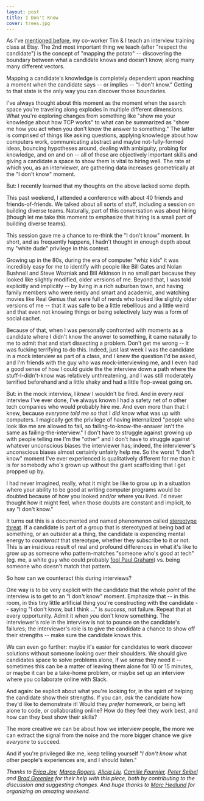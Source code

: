 ```yaml
---
layout: post
title: I Don't Know
cover: trees.jpg
---
```


As I've [mentioned before](/2015/12/16/lowering-the-bar/), my co-worker Tim & I teach an interview training class at Etsy. The 2nd most important thing we teach (after "respect the candidate") is the concept of "mapping the potato" -- discovering the boundary between what a candidate knows and doesn't know, along many many different vectors.

Mapping a candidate's knowledge is completely dependent upon reaching a moment when the candidate says -- or implies -- "I don't know." Getting to that state is the only way you can discover those boundaries.

I've always thought about this moment as the moment when the search space you're traveling along explodes in multiple different dimensions. What you're exploring changes from something like "show me your knowledge about how TCP works" to what can be summarized as "show me how you act when you don't know the answer to something." The latter is comprised of things like asking questions, applying knowledge about how computers work, communicating abstract and maybe not-fully-formed ideas, bouncing hypotheses around, dealing with ambiguity, probing for knowledge, and on and on -- all of these are objectively important skills and giving a candidate a space to show them is vital to hiring well. The rate at which you, as an interviewer, are gathering data increases geometrically at the "I don't know" moment.

But: I recently learned that my thoughts on the above lacked some depth.

This past weekend, I attended a conference with about 40 friends and friends-of-friends. We talked about all sorts of stuff, including a session on building diverse teams. Naturally, part of this conversation was about hiring (though let me take this moment to emphasize that hiring is a small part of building diverse teams).

This session gave me a chance to re-think the "I don't know" moment. In short, and as frequently happens, I hadn't thought in enough depth about my "white dude" privilege in this context.

Growing up in the 80s, during the era of computer "whiz kids" it was incredibly easy for me to identify with people like Bill Gates and Nolan Bushnell and Steve Wozniak and Bill Atkinson in no small part because they looked like slightly modified, older versions of me. Beyond that, I was told explicitly and implicitly -- by living in a rich suburban town, and having family members who were nerdy and smart and academic, and watching movies like Real Genius that were full of nerds who looked like slightly older versions of me -- that it was safe to be a little rebellious and a little weird and that even not knowing things or being selectively lazy was a form of social cachet.

Because of that, when I was personally confronted with moments as a candidate where I didn't know the answer to something, it came naturally to me to admit that and start dissecting a problem. Don't get me wrong -- it was fucking terrifying to do this. Indeed, just last week I was the candidate in a mock interview as part of a class, and I knew the question I'd be asked, and I'm friends with the guy who was mock-interviewing me, and I even had a good sense of how I could guide the the interview down a path where the stuff-I-didn't-know was relatively unthreatening, and I was still moderately terrified beforehand and a little shaky and had a little flop-sweat going on.

But: in the mock interview, I _knew_ I wouldn't be fired. And in every _real_ interview I've ever done, I've always known I had a safety net of _n_ other tech companies who would probably hire me. And even more than that: I knew, because _everyone told me so_ that I _did_ know what was up with computers. I magically get the privilege of having internalized "people who look like me are allowed to fail, so failing-to-know-the-answer isn't the same as failing-the-interview." I don't have to struggle against growing up with people telling me I'm the "other" and I don't have to struggle against whatever unconscious biases the interviewer has; indeed, the interviewer's unconscious biases almost certainly unfairly help me. So the worst "I don't know" moment I've ever experienced is qualitatively different for me than it is for somebody who's grown up without the giant scaffolding that I get propped up by.

I had never imagined, really, what it might be like to grow up in a situation where your ability to be good at writing computer programs would be doubted because of how you looked and/or where you lived. I'd never thought how it might feel, when those doubts are constant and implicit, to say "I don't know."

It turns out this is a documented and named phenomenon called [stereotype threat](https://en.wikipedia.org/wiki/Stereotype_threat). If a candidate is part of a group that is stereotyped at being bad at something, or an outsider at a thing, the candidate is expending mental energy to *counteract* that stereotype, whether they subscribe to it or not. This is an insidious result of real and profound differences in what it's like to grow up as someone who pattern-matches "someone who's good at tech" (eg. me, a white guy who could probably [fool Paul Graham](http://www.bloomberg.com/bw/articles/2013-05-03/how-to-get-into-y-combinator-look-like-mark-zuckerberg)) vs. being someone who doesn't match that pattern.

So how can we counteract this during interviews?

One way is to be very explicit with the candidate that the whole _point_ of the interview is to get to an "I don't know" moment. Emphasize that -- in this room, in this tiny little artificial thing you're constructing with the candidate -- saying "I don't know, but I think ..." is _success_, not failure. Repeat that at every opportunity. Admit it when _you_ don't know something. The interviewer's role in the interview is not to pounce on the candidate's failures; the interviewer's role is to give the candidate a chance to show off their strengths -- make sure the candidate knows this.

We can even go further: maybe it's easier for candidates to work discover solutions without someone looking over their shoulders. We should give candidates space to solve problems alone, if we sense they need it -- sometimes this can be a matter of leaving them alone for 10 or 15 minutes, or maybe it can be a take-home problem, or maybe set up an interview where you collaborate online with Slack.

And again: be explicit about what you're looking for, in the spirit of helping the candidate show their strengths. If you can, _ask_ the candidate how they'd like to demonstrate it! Would they _prefer_ homework, or being left alone to code, or collaborating online? How do they feel they work best, and how can they best show their skills?

The more creative we can be about how we interview people, the more we can extract the signal from the noise and the more bigger chance we give _everyone_ to succeed.

And if you're privileged like me, keep telling yourself "_I don't know_ what other people's experiences are, and I should listen."

_Thanks to [Erica Joy](https://twitter.com/ericajoy), [Marco Rogers](https://twitter.com/polotek), [Alicia Liu](https://twitter.com/aliciatweet), [Camille Fournier](https://twitter.com/skamille), [Peter Seibel](https://twitter.com/peterseibel) and [Brad Greenlee](https://twitter.com/bgreenlee) for their help with this piece, both by contributing to the discussion and suggesting changes. And *huge* thanks to [Marc Hedlund](https://twitter.com/marcprecipice) for organizing an amazing weekend._

